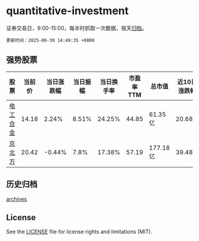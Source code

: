 # quantitative-investment

证券交易日，9:00-15:00，每半时抓取一次数据，按天[归档](archives)。

`更新时间：2025-06-30 14:49:35 +0800`

## 强势股票

|股票|当前价|当日涨跌幅|当日振幅|当日换手率|市盈率TTM|总市值|近10日涨跌幅|
|----|----|----|----|----|----|----|----|
|[电工合金](https://xueqiu.com/S/SZ300697)|14.18|2.24%|8.51%|24.25%|44.85|61.35亿|20.68%|
|[京北方](https://xueqiu.com/S/SZ002987)|20.42|-0.44%|7.8%|17.38%|57.19|177.18亿|39.48%|

## 历史归档

[archives](archives)

## License

See the [LICENSE](LICENSE) file for license rights and limitations (MIT).